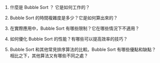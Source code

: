 

1. 什麼是 Bubble Sort ？ 它是如何工作的？

2. Bubble Sort 的時間複雜度是多少？它是如何算出來的？

3. 在實際應用中，Bubble Sort 有哪些限制？它在哪些情況下不適用？

4. 如何優化 Bubble Sort 的性能？有哪些可以提高效率的技巧？

5. Bubble Sort 和其他常見排序算法的比較。Bubble Sort 有哪些優點和缺點？相比之下，其他算法又有哪些不同之處？